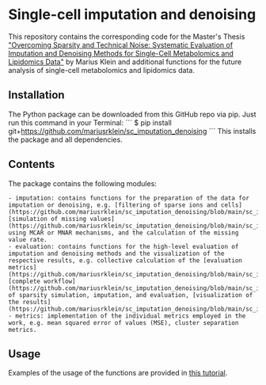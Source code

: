 # Single-cell imputation and denoising

This repository contains the corresponding code for the Master's Thesis ["Overcoming Sparsity and Technical Noise: Systematic Evaluation of Imputation and Denoising Methods for Single-Cell Metabolomics and Lipidomics Data"](https://github.com/mariusrklein/sc_imputation_denoising/blob/main/thesis_analysis/Thesis.pdf) by Marius Klein and additional functions for the future analysis of single-cell metabolomics and lipidomics data.

## Installation

The Python package can be downloaded from this GitHub repo via pip. Just run this command in your Terminal:
´´´
$ pip install git+https://github.com/mariusrklein/sc_imputation_denoising
´´´
This installs the package and all dependencies.

## Contents

The package contains the following modules:
 
    - imputation: contains functions for the preparation of the data for imputation or denoising, e.g. [filtering of sparse ions and cells](https://github.com/mariusrklein/sc_imputation_denoising/blob/main/sc_imputation_denoising/imputation/filtering.py), [simulation of missing values](https://github.com/mariusrklein/sc_imputation_denoising/blob/main/sc_imputation_denoising/imputation/simulation.py) using MCAR or MNAR mechanisms, and the calculation of the missing value rate.
    - evaluation: contains functions for the high-level evaluation of imputation and denoising methods and the visualization of the respective results, e.g. collective calculation of the [evaluation metrics](https://github.com/mariusrklein/sc_imputation_denoising/blob/main/sc_imputation_denoising/evaluation/evaluation_metrics.py), [complete workflow](https://github.com/mariusrklein/sc_imputation_denoising/blob/main/sc_imputation_denoising/evaluation/evaluation_workflow.py) of sparsity simulation, imputation, and evaluation, [visualization of the results](https://github.com/mariusrklein/sc_imputation_denoising/blob/main/sc_imputation_denoising/evaluation/evaluation_plots.py)
    - metrics: implementation of the individual metrics employed in the work, e.g. mean squared error of values (MSE), cluster separation metrics.


## Usage

Examples of the usage of the functions are provided in [this tutorial](https://github.com/mariusrklein/sc_imputation_denoising/blob/main/tutorial.ipynb).

